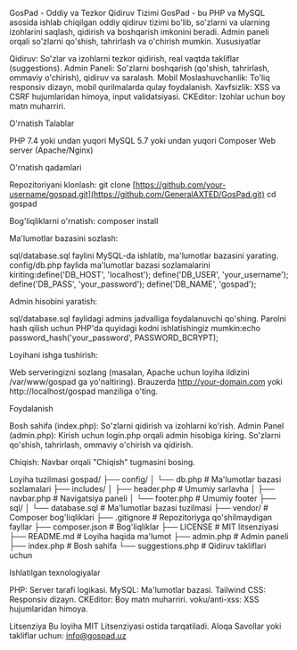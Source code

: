 GosPad - Oddiy va Tezkor Qidiruv Tizimi
GosPad - bu PHP va MySQL asosida ishlab chiqilgan oddiy qidiruv tizimi bo'lib, so'zlarni va ularning izohlarini saqlash, qidirish va boshqarish imkonini beradi. Admin paneli orqali so'zlarni qo'shish, tahrirlash va o'chirish mumkin.
Xususiyatlar

Qidiruv: So'zlar va izohlarni tezkor qidirish, real vaqtda takliflar (suggestions).
Admin Paneli: So'zlarni boshqarish (qo'shish, tahrirlash, ommaviy o'chirish), qidiruv va saralash.
Mobil Moslashuvchanlik: To'liq responsiv dizayn, mobil qurilmalarda qulay foydalanish.
Xavfsizlik: XSS va CSRF hujumlaridan himoya, input validatsiyasi.
CKEditor: Izohlar uchun boy matn muharriri.

O'rnatish
Talablar

PHP 7.4 yoki undan yuqori
MySQL 5.7 yoki undan yuqori
Composer
Web server (Apache/Nginx)

O'rnatish qadamlari

Repozitoriyani klonlash:
git clone [https://github.com/your-username/gospad.git](https://github.com/GeneralAXTED/GosPad.git)
cd gospad


Bog'liqliklarni o'rnatish:
composer install


Ma'lumotlar bazasini sozlash:

sql/database.sql faylini MySQL-da ishlatib, ma'lumotlar bazasini yarating.
config/db.php faylida ma'lumotlar bazasi sozlamalarini kiriting:define('DB_HOST', 'localhost');
define('DB_USER', 'your_username');
define('DB_PASS', 'your_password');
define('DB_NAME', 'gospad');




Admin hisobini yaratish:

sql/database.sql faylidagi admins jadvalliga foydalanuvchi qo'shing.
Parolni hash qilish uchun PHP'da quyidagi kodni ishlatishingiz mumkin:echo password_hash('your_password', PASSWORD_BCRYPT);




Loyihani ishga tushirish:

Web serveringizni sozlang (masalan, Apache uchun loyiha ildizini /var/www/gospad ga yo'naltiring).
Brauzerda http://your-domain.com yoki http://localhost/gospad manziliga o'ting.



Foydalanish

Bosh sahifa (index.php): So'zlarni qidirish va izohlarni ko'rish.
Admin Panel (admin.php):
Kirish uchun login.php orqali admin hisobiga kiring.
So'zlarni qo'shish, tahrirlash, ommaviy o'chirish va qidirish.


Chiqish: Navbar orqali "Chiqish" tugmasini bosing.

Loyiha tuzilmasi
gospad/
├── config/
│   └── db.php            # Ma'lumotlar bazasi sozlamalari
├── includes/
│   ├── header.php        # Umumiy sarlavha
│   ├── navbar.php        # Navigatsiya paneli
│   └── footer.php        # Umumiy footer
├── sql/
│   └── database.sql      # Ma'lumotlar bazasi tuzilmasi
├── vendor/               # Composer bog'liqliklari
├── .gitignore            # Repozitoriyga qo'shilmaydigan fayllar
├── composer.json         # Bog'liqliklar
├── LICENSE               # MIT litsenziyasi
├── README.md             # Loyiha haqida ma'lumot
├── admin.php             # Admin paneli
├── index.php             # Bosh sahifa
└── suggestions.php       # Qidiruv takliflari uchun

Ishlatilgan texnologiyalar

PHP: Server tarafi logikasi.
MySQL: Ma'lumotlar bazasi.
Tailwind CSS: Responsiv dizayn.
CKEditor: Boy matn muharriri.
voku/anti-xss: XSS hujumlaridan himoya.

Litsenziya
Bu loyiha MIT Litsenziyasi ostida tarqatiladi.
Aloqa
Savollar yoki takliflar uchun: info@gospad.uz
